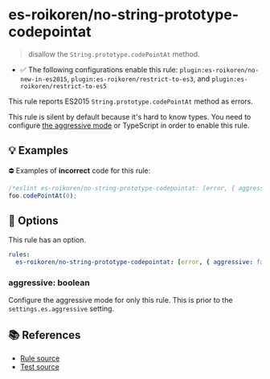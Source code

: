 # es-roikoren/no-string-prototype-codepointat
> disallow the `String.prototype.codePointAt` method.

- ✅ The following configurations enable this rule: `plugin:es-roikoren/no-new-in-es2015`, `plugin:es-roikoren/restrict-to-es3`, and `plugin:es-roikoren/restrict-to-es5`

This rule reports ES2015 `String.prototype.codePointAt` method as errors.

This rule is silent by default because it's hard to know types. You need to configure [the aggressive mode](../#the-aggressive-mode) or TypeScript in order to enable this rule.

## 💡 Examples

⛔ Examples of **incorrect** code for this rule:

```js
/*eslint es-roikoren/no-string-prototype-codepointat: [error, { aggressive: true }] */
foo.codePointAt(0);
```

## 🔧 Options

This rule has an option.

```yml
rules:
  es-roikoren/no-string-prototype-codepointat: [error, { aggressive: false }]
```

### aggressive: boolean

Configure the aggressive mode for only this rule.
This is prior to the `settings.es.aggressive` setting.

## 📚 References

- [Rule source](https://github.com/roikoren755/eslint-plugin-es/blob/v2.0.1/src/rules/no-string-prototype-codepointat.ts)
- [Test source](https://github.com/roikoren755/eslint-plugin-es/blob/v2.0.1/tests/src/rules/no-string-prototype-codepointat.ts)
